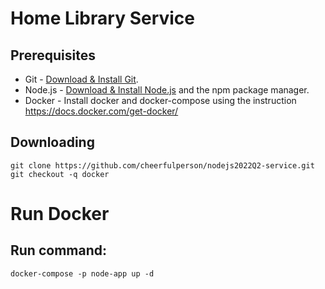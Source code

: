 # Home Library Service

## Prerequisites

- Git - [Download & Install Git](https://git-scm.com/downloads).
- Node.js - [Download & Install Node.js](https://nodejs.org/en/download/) and the npm package manager.
- Docker - Install docker and docker-compose using the instruction https://docs.docker.com/get-docker/
## Downloading

```
git clone https://github.com/cheerfulperson/nodejs2022Q2-service.git
git checkout -q docker
```
# Run Docker
## Run command:

```
docker-compose -p node-app up -d
```